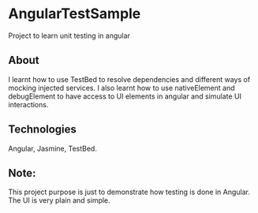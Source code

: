 # AngularTestSample
Project to learn unit testing in angular

## About
I learnt how to use TestBed to resolve dependencies and different ways of mocking injected services. I also learnt how to use nativeElement
and debugElement to have access to UI elements in angular and simulate UI interactions.

## Technologies
Angular, Jasmine, TestBed.

## Note:
This project purpose is just to demonstrate how testing is done in Angular. The UI is very plain and simple. 
